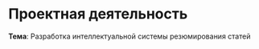 # Проектная деятельность
**Тема**: Разработка интеллектуальной системы резюмирования статей                                                                   
